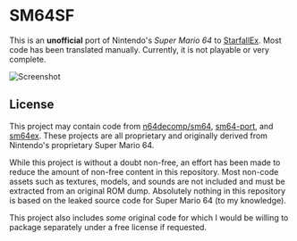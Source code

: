 # SM64SF
This is an **unofficial** port of Nintendo's *Super Mario 64* to [StarfallEx](https://github.com/thegrb93/StarfallEx). Most code has been translated manually. Currently, it is not playable or very complete.

![Screenshot](https://user-images.githubusercontent.com/70858634/115501968-2ce9e780-a242-11eb-98f3-e1b56301c315.png)

## License
This project may contain code from [n64decomp/sm64](https://github.com/n64decomp/sm64), [sm64-port](https://github.com/sm64-port/sm64-port), and [sm64ex](https://github.com/sm64pc/sm64ex). These projects are all proprietary and originally derived from Nintendo's proprietary Super Mario 64.

While this project is without a doubt non-free, an effort has been made to reduce the amount of non-free content in this repository. Most non-code assets such as textures, models, and sounds are not included and must be extracted from an original ROM dump. Absolutely nothing in this repository is based on the leaked source code for Super Mario 64 (to my knowledge).

This project also includes *some* original code for which I would be willing to package separately under a free license if requested.
